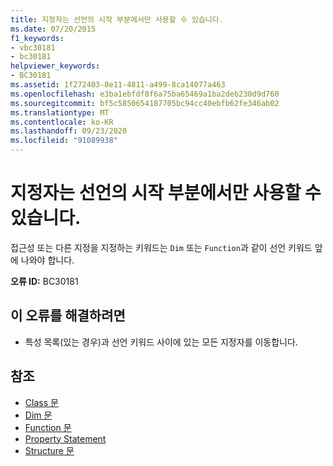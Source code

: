 ```yaml
---
title: 지정자는 선언의 시작 부분에서만 사용할 수 있습니다.
ms.date: 07/20/2015
f1_keywords:
- vbc30181
- bc30181
helpviewer_keywords:
- BC30181
ms.assetid: 1f272403-8e11-4811-a499-8ca14077a463
ms.openlocfilehash: e3ba1ebfdf8f6a75ba65469a1ba2deb230d9d760
ms.sourcegitcommit: bf5c5850654187705bc94cc40ebfb62fe346ab02
ms.translationtype: MT
ms.contentlocale: ko-KR
ms.lasthandoff: 09/23/2020
ms.locfileid: "91089938"
---
```

# <a name="specifiers-valid-only-at-the-beginning-of-a-declaration"></a>지정자는 선언의 시작 부분에서만 사용할 수 있습니다.

접근성 또는 다른 지정을 지정하는 키워드는 `Dim` 또는 `Function`과 같이 선언 키워드 앞에 나와야 합니다.  
  
 **오류 ID:** BC30181  
  
## <a name="to-correct-this-error"></a>이 오류를 해결하려면  
  
- 특성 목록(있는 경우)과 선언 키워드 사이에 있는 모든 지정자를 이동합니다.  
  
## <a name="see-also"></a>참조

- [Class 문](../language-reference/statements/class-statement.md)
- [Dim 문](../language-reference/statements/dim-statement.md)
- [Function 문](../language-reference/statements/function-statement.md)
- [Property Statement](../language-reference/statements/property-statement.md)
- [Structure 문](../language-reference/statements/structure-statement.md)
